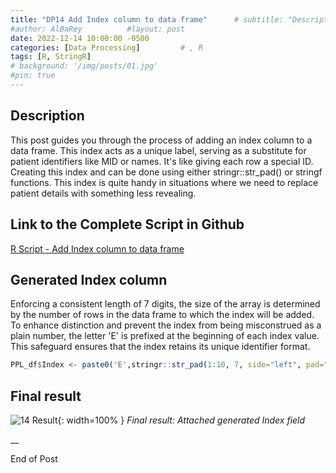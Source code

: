 ```yaml
---
title: "DP14 Add Index column to data frame"      # subtitle: "Description of R Scripts for data processing."
#author: AlBaRey          #layout: post
date: 2022-12-14 10:00:00 -0500
categories: [Data Processing]         # , R
tags: [R, StringR]
# background: '/img/posts/01.jpg'
#pin: true
---
```



## Description

This post guides you through the process of adding an index column to a data frame. This index acts as a unique label, serving as a substitute for patient identifiers like MID or names. It's like giving each row a special ID. Creating this index  and can be done using either stringr::str_pad() or stringf functions. This index is quite handy in situations where we need to replace patient details with something less revealing.


## Link to the Complete Script in Github
[R Script - Add Index column to data frame](https://github.com/albarey33/Data_Analysis_R/blob/main/14%20Add%20Index%20column%20to%20data%20frame.R)



## Generated Index column

Enforcing a consistent length of 7 digits, the size of the array is determined by the number of rows in the data frame to which the index will be added. To enhance distinction and prevent the index from being misconstrued as a plain number, the letter 'E' is prefixed at the beginning of each index value. This safeguard ensures that the index retains its unique identifier format.


```R
PPL_df$Index <- paste0('E',stringr::str_pad(1:10, 7, side="left", pad="0"))
```

## Final result
![14 Result](/images/DataProcess/14_Generated_Index_field_attached_to_dataframe.PNG){: width=100% }
_Final result: Attached generated Index field_


__

End of Post
